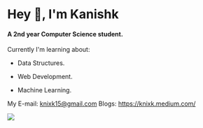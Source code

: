 <h1>Hey 👋, I'm Kanishk</h1> <h4>A 2nd year Computer Science student.</h4>


Currently I'm learning about:

* Data Structures.

* Web Development.

* Machine Learning.




My E-mail: knixk15@gmail.com
Blogs: https://knixk.medium.com/





![](https://komarev.com/ghpvc/?username=knixk&color=blueviolet)
